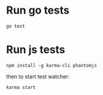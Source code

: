 # Run go tests

    go test


# Run js tests

    npm install -g karma-cli phantomjs


then to start test watcher:

    karma start
